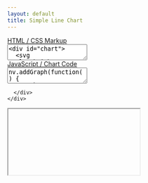 ```yaml
---
layout: default
title: Simple Line Chart
---
```


<link rel="stylesheet" href="../css/codemirror.css"></link>
<link rel="stylesheet" href="../css/eclipse.css"></link>
<style type="text/css">
  .container {
    position: relatove;
  }

  .codemirror-controls {
    list-style-type: none;
  }

  .codemirror-controls .status {
    font-weight: bold;
  }

  .CodeMirror {
    width: 100%;
    border: 1px solid #999;
    margin: 0 0 30px 0;
    overflow: auto;
  }

  .CodeMirror-scroll {
    height: 100%;
    /*
    height: auto;
    overflow-y: hidden;
    overflow-x: auto;
    background: rgba(38, 38, 38, 0.8);
    */
    background: rgba(255, 255, 255, 0.9);
  }

  #previewWrap {
    position: absolute;
    right: 0;
    top: 40px;
    width: 100%;
  }

  #codeWrap {
    position: absolute;
    left: 0;
    top: 40px;
    overflow: auto;
  }

  iframe {
    width: 100%;
    height: 420px;
    border-width: 0;
  }
</style>


<div class="row-fluid">


<div class="span6" id="codeWrap">



<div class="accordion" id="codeAccordian"> 
  <div class="accordion-group"> 
    <div class="accordion-heading"> 
      <a class="accordion-toggle" data-toggle="collapse" data-parent="#codeAccordian" href="#collapseOne"> 
        HTML / CSS Markup
      </a> 
    </div> 
    <div id="collapseOne" class="accordion-body collapse in"> 
      <div class="accordion-inner">
<textarea id="codeMarkup" name="codeMarkup">
&lt;div id="chart">
  &lt;svg style="height:400px">&lt;/svg>
&lt;/div>
</textarea>
      </div> 
    </div> 
  </div> 
  <div class="accordion-group">
    <div class="accordion-heading">
      <a class="accordion-toggle" data-toggle="collapse" data-parent="#codeAccordian" href="#collapseTwo">
        JavaScript / Chart Code
      </a>
    </div>
    <div id="collapseTwo" class="accordion-body collapse">
      <div class="accordion-inner">

<textarea id="code" name="code">
nv.addGraph(function() {
  var chart = nv.models.lineChart();

  chart.xAxis
      .axisLabel('Time (ms)')
      .tickFormat(d3.format(',r'));

  chart.yAxis
      .axisLabel('Voltage (v)')
      .tickFormat(d3.format('.02f'));

  d3.select('#chart svg')
      .datum(sinAndCos())
    .transition().duration(500)
      .call(chart);

  nv.utils.windowResize(function() { d3.select('#chart svg').call(chart) });

  return chart;
});


function sinAndCos() {
  var sin = [],
      cos = [];

  for (var i = 0; i &lt; 100; i++) {
    sin.push({x: i, y: Math.sin(i/10)});
    cos.push({x: i, y: .5 * Math.cos(i/10)});
  }

  return [
    {
      values: sin,
      key: 'Sine Wave',
      color: '#ff7f0e'
    },
    {
      values: cos,
      key: 'Cosine Wave',
      color: '#2ca02c'
    }
  ];
}
</textarea>

      </div>
    </div>
  </div>
</div>


<!--
<ul class="codemirror-controls pull-right">
  <li>
    <a href="#" id="vim-mode">Vim mode: <span class="status">Off</span></a>
  </li>
</ul>
-->


</div>



<div class="span6" id="previewWrap">

<iframe id="preview">

</iframe>

</div>



</div>


<script type="text/javascript" src="../js/lib/codemirror/codemirror.js"> </script>
<script type="text/javascript" src="../js/lib/codemirror/keymap/vim.js"> </script>
<script type="text/javascript" src="../js/lib/codemirror/xml/xml.js"> </script>
<script type="text/javascript" src="../js/lib/codemirror/javascript/javascript.js"> </script>
<script type="text/javascript" src="../js/lib/codemirror/css/css.js"> </script>
<script type="text/javascript" src="../js/lib/codemirror/gfm/gfm.js"> </script>
<script type="text/javascript" src="../js/lib/codemirror/htmlmixed/htmlmixed.js"> </script>



<script type="text/javascript" src="codemirror.js"> </script>
